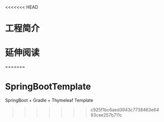 <<<<<<< HEAD
# 工程简介

# 延伸阅读

=======
# SpringBootTemplate
SpringBoot + Gradle  + Thymeleaf  Template
>>>>>>> c925f1bc6aed3943c7738463e6493cee257b711c
